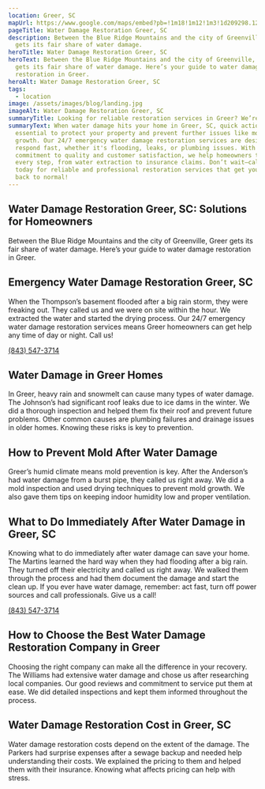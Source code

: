 ```yaml
---
location: Greer, SC
mapUrl: https://www.google.com/maps/embed?pb=!1m18!1m12!1m3!1d209298.12048183315!2d-82.41706306604404!3d34.9495116553457!2m3!1f0!2f0!3f0!3m2!1i1024!2i768!4f13.1!3m3!1m2!1s0x88582a0bfd7bbd5b%3A0x114acfe0d373fef3!2sGreer%2C%20SC%2C%20USA!5e0!3m2!1sen!2sph!4v1728664224733!5m2!1sen!2sph
pageTitle: Water Damage Restoration Greer, SC
description: Between the Blue Ridge Mountains and the city of Greenville, Greer
  gets its fair share of water damage.
heroTitle: Water Damage Restoration Greer, SC
heroText: Between the Blue Ridge Mountains and the city of Greenville, Greer
  gets its fair share of water damage. Here’s your guide to water damage
  restoration in Greer.
heroAlt: Water Damage Restoration Greer, SC
tags:
  - location
image: /assets/images/blog/landing.jpg
imageAlt: Water Damage Restoration Greer, SC
summaryTitle: Looking for reliable restoration services in Greer? We’re here to help!
summaryText: When water damage hits your home in Greer, SC, quick action is
  essential to protect your property and prevent further issues like mold
  growth. Our 24/7 emergency water damage restoration services are designed to
  respond fast, whether it's flooding, leaks, or plumbing issues. With a
  commitment to quality and customer satisfaction, we help homeowners through
  every step, from water extraction to insurance claims. Don’t wait—call us
  today for reliable and professional restoration services that get your home
  back to normal!
---
```

## Water Damage Restoration Greer, SC: Solutions for Homeowners

Between the Blue Ridge Mountains and the city of Greenville, Greer gets its fair share of water damage. Here’s your guide to water damage restoration in Greer.



## Emergency Water Damage Restoration Greer, SC

When the Thompson’s basement flooded after a big rain storm, they were freaking out. They called us and we were on site within the hour. We extracted the water and started the drying process. Our 24/7 emergency water damage restoration services means Greer homeowners can get help any time of day or night. Call us! 

[(843) 547-3714](tel:8435473714)

## Water Damage in Greer Homes

In Greer, heavy rain and snowmelt can cause many types of water damage. The Johnson’s had significant roof leaks due to ice dams in the winter. We did a thorough inspection and helped them fix their roof and prevent future problems. Other common causes are plumbing failures and drainage issues in older homes. Knowing these risks is key to prevention.



## How to Prevent Mold After Water Damage

Greer’s humid climate means mold prevention is key. After the Anderson’s had water damage from a burst pipe, they called us right away. We did a mold inspection and used drying techniques to prevent mold growth. We also gave them tips on keeping indoor humidity low and proper ventilation. 



## What to Do Immediately After Water Damage in Greer, SC

Knowing what to do immediately after water damage can save your home. The Martins learned the hard way when they had flooding after a big rain. They turned off their electricity and called us right away. We walked them through the process and had them document the damage and start the clean up. If you ever have water damage, remember: act fast, turn off power sources and call professionals. Give us a call! 

[(843) 547-3714](tel:8435473714)

## How to Choose the Best Water Damage Restoration Company in Greer

Choosing the right company can make all the difference in your recovery. The Williams had extensive water damage and chose us after researching local companies. Our good reviews and commitment to service put them at ease. We did detailed inspections and kept them informed throughout the process. 



## Water Damage Restoration Cost in Greer, SC

Water damage restoration costs depend on the extent of the damage. The Parkers had surprise expenses after a sewage backup and needed help understanding their costs. We explained the pricing to them and helped them with their insurance. Knowing what affects pricing can help with stress.
